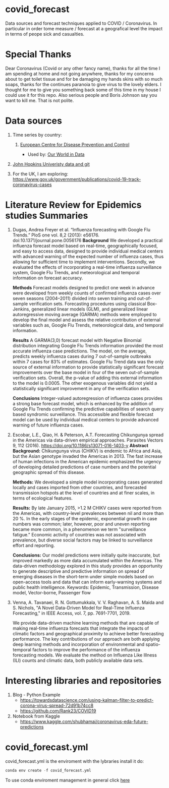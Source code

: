 # covid_forecast
Data sources and forecast techniques applied to COVID / Coronavirus. In particular in order tome 
measure / forecast at a geografical level the impact in terms of peope sick and casualties.

# Special Thanks
Dear Coronavirus (Covid or any other fancy name), thanks for all the time I am spending at home and not going anywhere, thanks for 
my concerns about to get toilet tissue and for be damaging my hands skins with so much soaps, thanks
for the continues paranoia to give virus to the lovely elders. I thought for me to give you something back
some of this time in my house I could use it for this repo.
Also serious people and Boris Johnson say you want to kill me. That is not polite.

# Data sources

1. Time series by country:
    1.  [European Centre for Disease Prevention and Control](https://www.ecdc.europa.eu/en/publications-data/download-todays-data-geographic-distribution-covid-19-cases-worldwide)

        * Used by: [Our World in Data](https://ourworldindata.org/coronavirus-source-data)

2. [John Hopkins Univeristy data and git](https://github.com/CSSEGISandData/COVID-19)

3. For the UK, I am exploring: https://www.gov.uk/government/publications/covid-19-track-coronavirus-cases
  

# Literature Review for Epidemics studies Summaries

1. Dugas, Andrea Freyer et al. “Influenza forecasting with Google Flu Trends.” PloS one vol. 8,2 (2013): e56176. doi:10.1371/journal.pone.0056176
    **Background**
    We developed a practical influenza forecast model based on real-time, geographically focused, and easy to access data, designed to provide individual medical centers with advanced warning of the expected number of influenza cases, thus allowing for sufficient time to implement interventions. Secondly, we evaluated the effects of incorporating a real-time influenza surveillance system, Google Flu Trends, and meteorological and temporal information on forecast accuracy.
    
    **Methods** 
    Forecast models designed to predict one week in advance were developed from weekly counts of confirmed influenza cases over seven seasons (2004–2011) divided into seven training and out-of-sample verification sets. Forecasting procedures using classical Box-Jenkins, generalized linear models (GLM), and generalized linear autoregressive moving average (GARMA) methods were employed to develop the final model and assess the relative contribution of external variables such as, Google Flu Trends, meteorological data, and temporal information.
    
    **Results**
    A GARMA(3,0) forecast model with Negative Binomial distribution integrating Google Flu Trends information provided the most accurate influenza case predictions. The model, on the average, predicts weekly influenza cases during 7 out-of-sample outbreaks within 7 cases for 83% of estimates. Google Flu Trend data was the only source of external information to provide statistically significant forecast improvements over the base model in four of the seven out-of-sample verification sets. Overall, the p-value of adding this external information to the model is 0.0005. The other exogenous variables did not yield a statistically significant improvement in any of the verification sets.
    
    **Conclusions** 
    Integer-valued autoregression of influenza cases provides a strong base forecast model, which is enhanced by the addition of Google Flu Trends confirming the predictive capabilities of search query based syndromic surveillance. This accessible and flexible forecast model can be used by individual medical centers to provide advanced warning of future influenza cases.

2. Escobar, L.E., Qiao, H. & Peterson, A.T. Forecasting Chikungunya spread in the Americas via data-driven empirical approaches. Parasites Vectors 9, 112 (2016). https://doi.org/10.1186/s13071-016-1403-y
    **Abstract**
    **Background:** Chikungunya virus (CHIKV) is endemic to Africa and Asia, but the Asian genotype invaded the Americas in 2013. The fast increase of human infections in the American epidemic emphasized the urgency of developing detailed predictions of case numbers and the potential geographic spread of this disease.
    
    **Methods:** We developed a simple model incorporating cases generated locally and cases imported from other countries, and forecasted transmission hotspots at the level of countries and at finer scales, in terms of ecological features.
    
    **Results:** By late January 2015, >1.2 M CHIKV cases were reported from the Americas, with country-level prevalences between nil and more than 20 %. In the early stages of the epidemic, exponential growth in case numbers was common; later, however, poor and uneven reporting became more common, in a phenomenon we term "surveillance fatigue." Economic activity of countries was not associated with prevalence, but diverse social factors may be linked to surveillance effort and reporting.
    
    **Conclusions:** Our model predictions were initially quite inaccurate, but improved markedly as more data accumulated within the Americas. The data-driven methodology explored in this study provides an opportunity to generate descriptive and predictive information on spread of emerging diseases in the short-term under simple models based on open-access tools and data that can inform early-warning systems and public health intelligence.
Keywords: Epidemic, Transmission, Disease model, Vector-borne, Passenger flow
3. Venna, A. Tavanaei, R. N. Gottumukkala, V. V. Raghavan, A. S. Maida and S. Nichols, "A Novel Data-Driven Model for Real-Time Influenza Forecasting," in IEEE Access, vol. 7, pp. 7691-7701, 2019.
    
   We provide data-driven machine learning methods that are capable of making real-time influenza forecasts that integrate the impacts of climatic factors and geographical proximity to achieve better forecasting performance. The key contributions of our approach are both applying deep learning methods and incorporation of environmental and spatio-temporal factors to improve the performance of the influenza forecasting models. We evaluate the method on Influenza Like Illness (ILI) counts and climatic data, both publicly available data sets.

# Interesting libraries and repositories  

1. Blog - Python Example
    * https://towardsdatascience.com/using-kalman-filter-to-predict-corona-virus-spread-72d91b74cc8
    * https://github.com/Rank23/COVID19
2. Notebook from Kaggle
    * https://www.kaggle.com/shubhamai/coronavirus-eda-future-predictions
    
# covid_forecast.yml
covid_forecast.yml is the enviroment with the lybraries install it do:

```python
conda env create -f covid_forecast.yml
```
To use conda enviroment management in general click [here](https://docs.conda.io/projects/conda/en/latest/user-guide/tasks/manage-environments.html)